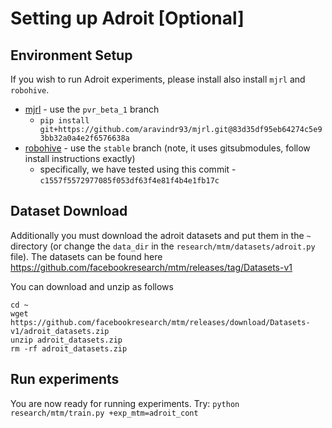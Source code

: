 # Setting up Adroit [Optional]

## Environment Setup

If you wish to run Adroit experiments, please install also install `mjrl` and `robohive`.
 * [mjrl](https://github.com/aravindr93/mjrl/tree/pvr_beta_1) - use the `pvr_beta_1` branch
   * `pip install git+https://github.com/aravindr93/mjrl.git@83d35df95eb64274c5e93bb32a0a4e2f6576638a`
 * [robohive](https://github.com/vikashplus/robohive/tree/stable) - use the `stable` branch (note, it uses gitsubmodules, follow install instructions exactly)
   * specifically, we have tested using this commit - `c1557f5572977085f053df63f4e81f4b4e1fb17c`

## Dataset Download
Additionally you must download the adroit datasets and put them in the `~` directory (or change the `data_dir` in the `research/mtm/datasets/adroit.py` file).
The datasets can be found here https://github.com/facebookresearch/mtm/releases/tag/Datasets-v1

You can download and unzip as follows
```
cd ~
wget https://github.com/facebookresearch/mtm/releases/download/Datasets-v1/adroit_datasets.zip
unzip adroit_datasets.zip
rm -rf adroit_datasets.zip
```

## Run experiments
You are now ready for running experiments. Try:
`python research/mtm/train.py +exp_mtm=adroit_cont`
